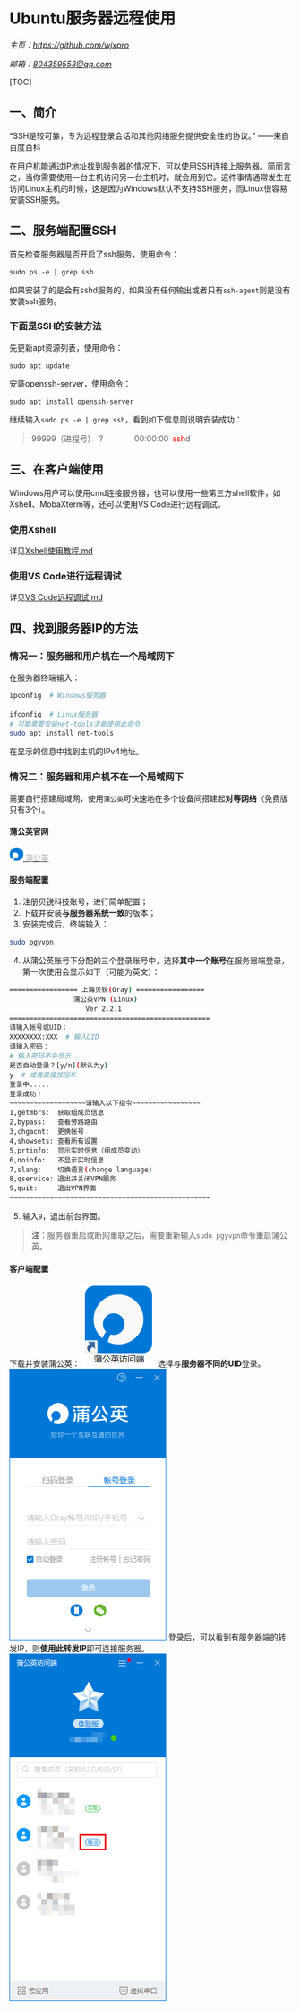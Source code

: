 # **Ubuntu服务器远程使用**
*主页：https://github.com/wjxpro*

*邮箱：804359553@qq.com*

[TOC]

## 一、简介
“SSH是较可靠，专为远程登录会话和其他网络服务提供安全性的协议。” ——来自百度百科

在用户机能通过IP地址找到服务器的情况下，可以使用SSH连接上服务器。简而言之，当你需要使用一台主机访问另一台主机时，就会用到它。这件事情通常发生在访问Linux主机的时候，这是因为Windows默认不支持SSH服务，而Linux很容易安装SSH服务。

## 二、服务端配置SSH
首先检查服务器是否开启了ssh服务，使用命令：
```shell
sudo ps -e | grep ssh
```
如果安装了的是会有sshd服务的，如果没有任何输出或者只有`ssh-agent`则是没有安装ssh服务。

### 下面是SSH的安装方法
先更新apt资源列表，使用命令：
```shell
sudo apt update
```
安装openssh-server，使用命令：
```shell
sudo apt install openssh-server
```
继续输入`sudo ps -e | grep ssh`，看到如下信息则说明安装成功：

> 99999（进程号）&ensp;?&ensp;&ensp;&ensp;&ensp;&ensp;&ensp;&ensp;&ensp;00:00:00&ensp;<font color='red'>ssh</font>d

## 三、在客户端使用
Windows用户可以使用cmd连接服务器，也可以使用一些第三方shell软件，如Xshell、MobaXterm等，还可以使用VS Code进行远程调试。

### 使用Xshell
详见[Xshell使用教程.md](../开发环境/Xshell使用教程.md)

### 使用VS Code进行远程调试
详见[VS Code远程调试.md](../开发环境/VS_Code远程调试.md)

## 四、找到服务器IP的方法
### 情况一：服务器和用户机在一个局域网下
在服务器终端输入：
```bash
ipconfig  # Windows服务器

ifconfig  # Linux服务器
# 可能需要安装net-tools才能使用此命令
sudo apt install net-tools
```
在显示的信息中找到主机的IPv4地址。

### 情况二：服务器和用户机不在一个局域网下
需要自行搭建局域网，使用`蒲公英`可快速地在多个设备间搭建起**对等网络**（免费版只有3个）。
#### 蒲公英官网
<a href="https://pgy.oray.com/" target="-blank" title="蒲公英SD-WAN">
<img src="img/icon_pgy.png" height="24"> <span style="color: #b1b1b1;">蒲公英</span></a>

#### 服务端配置
1. 注册贝锐科技账号，进行简单配置；
2. 下载并安装**与服务器系统一致**的版本；
3. 安装完成后，终端输入：
```sh
sudo pgyvpn
```
4. 从蒲公英账号下分配的三个登录账号中，选择**其中一个账号**在服务器端登录，第一次使用会显示如下（可能为英文）：
```sh
================= 上海贝锐(Oray) =================
	            蒲公英VPN (Linux)			
		           Ver 2.2.1				
==================================================
请输入帐号或UID：
XXXXXXXX:XXX  # 输入UID
请输入密码：
# 输入密码不会显示
是否自动登录？[y/n](默认为y)
y  # 或者直接按回车
登录中.....
登录成功！
~~~~~~~~~~~~~~~~~~~请输入以下指令~~~~~~~~~~~~~~~~~
1,getmbrs:	获取组成员信息			
2,bypass:	查看旁路路由			
3,chgacnt:	更换帐号			
4,showsets:	查看所有设置			
5,prtinfo:	显示实时信息（组成员变动）			
6,noinfo:	不显示实时信息			
7,slang:	切换语言(change language)		
8,qservice:	退出并关闭VPN服务			
9,quit:		退出VPN界面			
~~~~~~~~~~~~~~~~~~~~~~~~~~~~~~~~~~~~~~~~~~~~~~~~~~
```
5. 输入`9`，退出前台界面。

> **注**：服务器重启或断网重联之后，需要重新输入`sudo pgyvpn`命令重启蒲公英。
#### 客户端配置
下载并安装蒲公英：
![蒲公英访问端](./img/蒲公英访问端.png)
选择与**服务器不同的UID**登录。
![win蒲公英](./img/win蒲公英.png)
登录后，可以看到有服务器端的转发IP，则**使用此转发IP**即可连接服务器。
![蒲公英界面](./img/蒲公英界面.png)